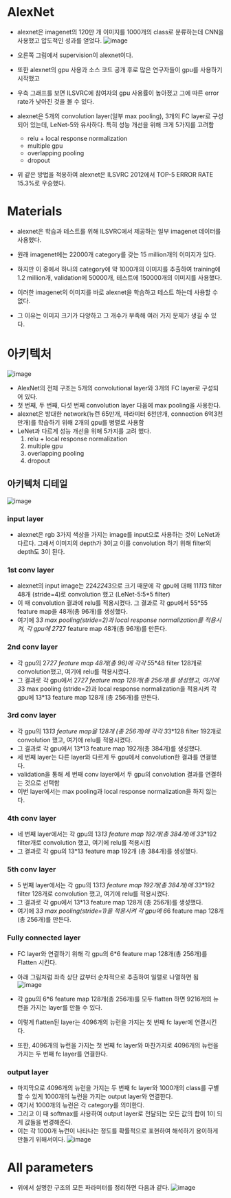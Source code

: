 # AlexNet
- alexnet은 imagenet의 120만 개 이미지를 1000개의 class로 분류하는데 CNN을 사용했고 압도적인 성과를 얻었다.
![image](https://user-images.githubusercontent.com/83350692/225638792-2f4b34e3-5b26-42c8-a047-d8249b0f8a01.png)
- 오른쪽 그림에서 supervision이 alexnet이다.
- 또한 alexnet의 gpu 사용과 소스 코드 공개 후로 많은 연구자들이 gpu를 사용하기 시작했고
- 우측 그래프를 보면 ILSVRC에 참여자의 gpu 사용률이 높아졌고 그에 따른 error rate가 낮아진 것을 볼 수 있다.
- alexnet은 5개의 convolution layer(일부 max pooling), 3개의 FC layer로 구성되어 있는데, LeNet-5와 유사하다. 특히 성능 개선을 위해 크게 5가지를 고려함

    - relu + local response normalization
    - multiple gpu
    - overlapping pooling
    - dropout
- 위 같은 방법을 적용하여 alexnet은 ILSVRC 2012에서 TOP-5 ERROR RATE 15.3%로 우승했다.

# Materials
- alexnet은 학습과 테스트를 위해 ILSVRC에서 제공하는 일부 imagenet 데이터를 사용했다.
- 원래 imagenet에는 22000개 category를 갖는 15 million개의 이미지가 있다.
- 하지만 이 중에서 하나의 category에 약 1000개의 이미지를 추출하여 training에 1.2 million개, validation에 50000개, 테스트에 150000개의 이미지를 사용했다.

- 이러한 imagenet의 이미지를 바로 alexnet을 학습하고 테스트 하는데 사용할 수 없다.
- 그 이유는 이미지 크기가 다양하고 그 개수가 부족해 여러 가지 문제가 생길 수 있다.

# 아키텍처
![image](https://user-images.githubusercontent.com/83350692/225889578-036197e6-ec58-4885-9826-f7b691d995f3.png)
- AlexNet의 전체 구조는 5개의 convolutional layer와 3개의 FC layer로 구성되어 있다.
- 첫 번째, 두 번째, 다섯 번째 convolution layer 다음에 max pooling을 사용한다.
- alexnet은 방대한 network(뉴런 65만개, 파라미터 6천만개, connection 6억3천만개)를 학습하기 위해 2개의 gpu를 병렬로 사용함
- LeNet과 다르게 성능 개선을 위해 5가지를 고려 했다.
    1. relu + local response normalization
    2. multiple gpu
    3. overlapping pooling
    4. dropout

## 아키텍처 디테일
![image](https://user-images.githubusercontent.com/83350692/225890257-6ba6b010-c844-4624-bf11-0d403513e412.png)
### input layer
- alexnet은 rgb 3가지 색상을 가지는 image를 input으로 사용하는 것이 LeNet과 다르다. 그래서 이미지의 depth가 3이고 이를 convolution 하기 위해 filter의 depth도 3이 된다.
### 1st conv layer
- alexnet의 input image는 224*224*3으로 크기 때문에 각 gpu에 대해 11*11*3 filter 48개 (stride=4)로 convolution 했고 (LeNet-5:5*5 filter)
- 이 때 convolution 결과에 relu를 적용시켰다. 그 결과로 각 gpu에서 55*55 feature map을 48개(총 96개)를 생성했다.
- 여기에 3*3 max pooling(stride=2)과 local response normalization를 적용시켜, 각 gpu에 27*27 feature map 48개(총 96개)를 만든다.

### 2nd conv layer
- 각 gpu의 27*27 feature map 48개(총 96)에 각각 5*5*48 filter 128개로 convolution했고, 여기에 relu를 적용시켰다.
- 그 결과로 각 gpu에서 27*27 feature map 128개(총 256개)를 생성했고, 여기에 3*3 max pooling (stride=2)과 local response normalization을 적용시켜 각 gpu에 13*13 feature map 128개 (총 256개)를 만든다.

### 3rd conv layer
- 각 gpu의 13*13 feature map을 128개 (총 256개)에 각각 3*3*128 filter 192개로 convolution 했고, 여기에 relu를 적용시켰다.
- 그 결과로 각 gpu에서 13*13 feature map 192개(총 384개)를 생성했다.
- 세 번째 layer는 다른 layer와 다르게 두 gpu에서 convolution한 결과를 연결했다.
- validation을 통해 세 번째 conv layer에서 두 gpu의 convolution 결과를 연결하는 것으로 선택함
- 이번 layer에서는 max pooling과 local response normalization을 하지 않는다.

### 4th conv layer
- 네 번째 layer에서는 각 gpu의 13*13 feature map 192개(총 384개)에 3*3*192 filter개로 convolution 했고, 여기에 relu를 적용시킴
- 그 결과로 각 gpu의 13*13 feature map 192개 (총 384개)를 생성했다.

### 5th conv layer
- 5 번째 layer에서는 각 gpu의 13*13 feature map 192개(총 384개)에 3*3*192 filter 128개로 convolution 했고, 여기에 relu를 적용시켰다.
- 그 결과로 각 gpu에서 13*13 feature map 128개 (총 256개)를 생성했다.
- 여기에 3*3 max pooling(stride=1)을 적용시켜 각 gpu에 6*6 feature map 128개(총 256개)를 만든다.

### Fully connected layer
- FC layer와 연결하기 위해 각 gpu의 6*6 feature map 128개(총 256개)를 Flatten 시킨다.
- 아래 그림처럼 좌측 상단 값부터 순차적으로 추출하여 일렬로 나열하면 됨
![image](https://user-images.githubusercontent.com/83350692/225896384-d542032f-d1d6-4578-847d-0017711a29e8.png)

- 각 gpu의 6*6 feature map 128개(총 256개)를 모두 flatten 하면 9216개의 뉴런을 가지는 layer를 만들 수 있다.
- 이렇게 flatten된 layer는 4096개의 뉴런을 가지는 첫 번째 fc layer에 연결시킨다.
- 또한, 4096개의 뉴런을 가지는 첫 번째 fc layer와 마찬가지로 4096개의 뉴런을 가지는 두 번째 fc layer를 연결한다.

### output layer
- 마지막으로 4096개의 뉴런을 가지는 두 번째 fc layer와 1000개의 class를 구별할 수 있게 1000개의 뉴런을 가지는 output layer와 연결한다.
- 여기서 1000개의 뉴런은 각 category를 의미한다.
- 그리고 이 때 softmax를 사용하여 output layer로 전달되는 모든 값의 합이 1이 되게 값들을 변경해준다.
- 이는 각 1000개 뉴런이 나타나는 정도를 확률적으로 표현하여 해석하기 용이하게 만들기 위해서이다.
![image](https://user-images.githubusercontent.com/83350692/225897038-44ce9998-b931-4e7a-9092-66e2c80261fa.png)


# All parameters
- 위에서 설명한 구조의 모든 파라미터를 정리하면 다음과 같다.
![image](https://user-images.githubusercontent.com/83350692/225897210-d41bcae2-9ac6-41ea-a614-808987ae82ef.png)